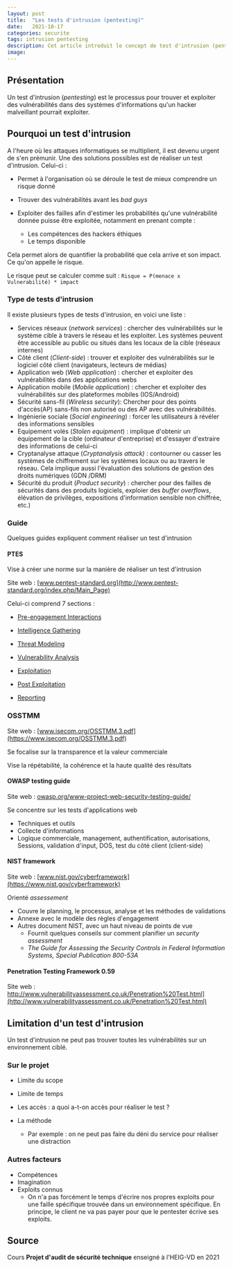 ```yaml
---
layout: post
title:  "Les tests d'intrusion (pentesting)"
date:   2021-10-17
categories: securite
tags: intrusion pentesting
description: Cet article introduit le concept de test d'intrusion (pentesting)
image: 
---
```




## Présentation

Un test d'intrusion (*pentesting*) est le processus pour trouver et exploiter des vulnérabilités dans des systèmes d'informations qu'un hacker malveillant pourrait exploiter.

## Pourquoi un test d'intrusion

A l'heure où les attaques informatiques se multiplient, il est devenu urgent de s'en prémunir. Une des solutions possibles est de réaliser un test d'intrusion. Celui-ci :

- Permet à l'organisation où se déroule le test de mieux comprendre un risque donné
- Trouver des vulnérabilités avant les *bad guys*
- Exploiter des failles afin d'estimer les probabilités qu'une vulnérabilité donnée puisse être exploitée, notamment en prenant compte :

  - Les compétences des hackers éthiques
  - Le temps disponible

Cela permet alors de quantifier la probabilité que cela arrive et son impact. Ce qu'on appelle le risque.

Le risque peut se calculer comme suit :
`Risque = P(menace x Vulnerabilité) * impact`

### Type de tests d'intrusion

Il existe plusieurs types de tests d'intrusion, en voici une liste :

- Services réseaux (*network services*) : chercher des vulnérabilités sur le système cible à travers  le réseau et les exploiter. Les systèmes peuvent être accessible au public ou situés dans les locaux de la cible (réseaux internes)
- Côté client (*Client-side*) : trouver et exploiter des vulnérabilités sur le logiciel côté client (navigateurs, lecteurs de médias)
- Application web (*Web application*) : chercher et exploiter des vulnérabilités dans des applications webs
- Application mobile (*Mobile application*) : chercher et exploiter des vulnérabilités sur des plateformes mobiles (IOS/Android)
- Sécurité sans-fil (*Wireless security*): Chercher pour des  points d'accès(AP) sans-fils non autorisé ou des AP avec des vulnérabilités.
- Ingénierie sociale (*Social engineering*) : forcer les utilisateurs à révéler des informations sensibles
- Equipement volés (*Stolen equipment*) : implique d'obtenir un équipement de la cible (ordinateur d'entreprise) et d'essayer d'extraire des informations de celui-ci
- Cryptanalyse attaque (*Cryptanalysis attack)* : contourner ou casser les systèmes de chiffrement sur les systèmes locaux ou au travers  le réseau. Cela implique aussi l'évaluation des solutions de gestion des droits numériques (GDN /DRM)
- Sécurité du produit (*Product security*) : chercher pour des failles de sécurités dans des produits logiciels, exploier des *buffer overflows*, élévation de privilèges, expositions d'information sensible non chiffrée, etc.)

### Guide

Quelques guides expliquent comment réaliser un test d'intrusion

#### PTES

Vise à créer une norme sur la manière de réaliser un test d'intrusion

Site web : [www.pentest-standard.org](http://www.pentest-standard.org/index.php/Main_Page)

Celui-ci comprend 7 sections :

- [Pre-engagement Interactions](http://www.pentest-standard.org/index.php/Pre-engagement)

- [Intelligence Gathering](http://www.pentest-standard.org/index.php/Intelligence_Gathering)
- [Threat Modeling](http://www.pentest-standard.org/index.php/Threat_Modeling)
- [Vulnerability Analysis](http://www.pentest-standard.org/index.php/Vulnerability_Analysis)
- [Exploitation](http://www.pentest-standard.org/index.php/Exploitation)
- [Post Exploitation](http://www.pentest-standard.org/index.php/Post_Exploitation)
- [Reporting](http://www.pentest-standard.org/index.php/Reporting)

### OSSTMM  

Site web : [www.isecom.org/OSSTMM.3.pdf](https://www.isecom.org/OSSTMM.3.pdf)

Se focalise sur la transparence et la valeur commerciale

Vise la répétabilité, la cohérence et la haute qualité des résultats 

#### OWASP testing guide 

Site web : [owasp.org/www-project-web-security-testing-guide/](https://owasp.org/www-project-web-security-testing-guide/)

Se concentre sur les tests d'applications web

- Techniques et outils
- Collecte d'informations
- Logique commerciale, management, authentification, autorisations, Sessions, validation d'input, DOS, test du côté client (client-side)

#### NIST framework 

Site web : [www.nist.gov/cyberframework](https://www.nist.gov/cyberframework)

Orienté *assessement*

- Couvre le planning, le processus, analyse et les méthodes de validations
- Annexe avec le modèle des règles d'engagement
- Autres document NIST, avec un haut niveau de points de vue
  - Fournit quelques conseils sur comment planifier un *security assessment*
  - *The Guide for Assessing the Security Controls in Federal Information Systems, Special Publication 800-53A*

#### Penetration Testing Framework 0.59 

Site web : http://www.vulnerabilityassessment.co.uk/Penetration%20Test.html](http://www.vulnerabilityassessment.co.uk/Penetration%20Test.html)



## Limitation d'un test d'intrusion

Un test d'intrusion ne peut pas trouver toutes les vulnérabilités sur un environnement ciblé.

### Sur le projet

- Limite du scope

- Limite de temps

- Les accès : a quoi a-t-on accès pour réaliser le test ?

- La méthode

  - Par exemple : on ne peut pas faire du déni du service pour réaliser une distraction

### Autres facteurs

- Compétences
- Imagination
- Exploits connus
  - On n'a pas forcément le temps d'écrire nos propres exploits pour une faille spécifique trouvée dans un environnement spécifique. En principe, le client ne va pas payer pour que le pentester écrive ses exploits.

## Source

Cours **Projet d'audit de sécurité technique** enseigné à l'HEIG-VD en 2021
